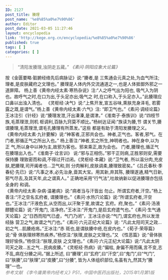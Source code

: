 ```yaml
---
ID: 2127
post_title: 腠理
post_name: '%e8%85%a0%e7%90%86'
author: Editor
post_date: 2021-03-05 11:27:46
layout: encyclopedia
link: 'http://kege.org.cn/encyclopedia/%e8%85%a0%e7%90%86'
published: true
tags: [ ]
categories: [ ]
---
```

<blockquote>
<div>“清阳发腠理,浊阴走五藏。” <em>《素问·阴阳应象大论篇》</em></div></blockquote>
<div></div>
<div>按《金匮要略·脏腑经络先后病脉证》说:“腠者,是 三焦通会元真之处,为血气所注;理者,是皮肤藏府之文理也。” 腠理是人体内外交流通道之一,也是人体抵御外邪之一道屏障。 杨上善《黄帝内经太素·寒热杂说》注:“人之呼气出为阳也, 吸气入为阴也。故呼气之时,在口为出,于头足亦出;吸气之 时,在口称入,于头足亦入。”此腠理应口鼻以出浊入清也。 《灵枢经·决气》说:“上焦开发,宣五谷味,熏肤充身泽毛, 若雾露之溉,是谓气。”杨上善《黄帝内经太素·六气》注: “即卫气也。”《素问·调经论篇》王冰注引《针经》说:“腠理发泄,汗出溱溱,是谓津。”《淮南子·泰族训》说:“四枝节族,毛蒸理泄,则机 枢调利,百脉九窍莫不顺比。”杨树达证闻:“族读为腠,节 谓关节,腠谓腠理,毛蒸理泄,谓毛孔腠理有所蒸发。”这些 都是有助于清阳发腠理之义。</div>
<div></div>
<div>《黄帝内经太素·九针要解》说:“神客者,正邪共会也。神者,正气也。客者,邪气。在门者,邪循正气之所出入也。” 杨上善注:“神者,玄之所生,神明者也。神在身中,以为正 气,所以身中以神为主,故邪为客也。邪来乘正,故为会也。 门者,腠理也,循正气在腠理出入也。”《淮南子·诠言训》 说:“邪与正相伤。”邪干正则病,正胜邪则安,需要保持腠 理致密而和调,不得过开过闭。《灵枢经·本藏》说:“卫气者, 所以温分肉,充皮肤,肥腠理,司开阖者也…卫气和,则 分肉解利,皮肤调柔,腠理致密矣。”《吕氏春秋·季春纪·先已》说:“凡事之本,必先治身,啬其大宝。用其新,弃其陈, 腠理遂通,精气日新,邪气尽去,及其天年,此之谓真人。” 正确地采用“行气法”,吐故纳新以促进腠理亦包括全身的 和调。</div>
<div></div>
<div>《黄帝内经太素·杂病·温暑病》说:“病者当与汗皆出 勿止。所谓玄府者,汗空。”杨上善注:“汗之空名玄府者, 谓腠理也。”《素问·水热穴论篇》说:“所谓玄府者,汗空 也。”王冰注:“汗液色玄,从空而出,以汗聚于里,故谓之 玄府。府,聚也。”《素问·汤液醪醴论篇》说:“开鬼门, 洁净府。”王冰注:“开鬼门,是启玄府遣气也。”《素问·生气通天论篇》之“日西而阳气已虚，气门乃闭”，王冰注亦说:“气门,谓玄府也,所以发泄经脉 营卫之气,故谓之气门也。”《素问·六元正纪大论篇》说: “凡此太阳司天之政…初之气…肌腠疮疡。”王冰注:“赤 斑也,是谓肤腠中疮,在皮内也。”《荀子·荣辱篇》说:“骨 体肤理辨寒热疾养。”杨倞注:“肤理,皮肤之文理也。”又 《性恶篇》说:“骨体肤理好愉佚。”杨倞注:“肤理,皮肤 之文理也。”《素问·六元正纪大论篇》说:“凡此太阴司天之政…五之气…民病皮腠。”《灵枢经·热病》说:“偏枯, 身偏不用而痛,言不变,志不乱,病在分腠之间。”据上所述, 曰“腠理”,曰“玄府”,曰“汗空”,曰“鬼门”,曰“气门”,曰“肤腠”,曰“肤理”,曰“皮腠”,曰“分腠”, 皆为人体组织部位,名虽有九,然其为“腠理”一也。</div>
<div></div>
<div><span style="color: #808080;"><em>参考文献</em></span>
<span style="color: #808080;"><em>《李今庸黄帝内经考义》P51，中国中医药出版社，2015年1月第1版</em></span></div>